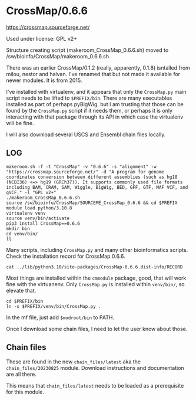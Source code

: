 CrossMap/0.6.6
==============

<https://crossmap.sourceforge.net/>

Used under license:
GPL v2+


Structure creating script (makeroom_CrossMap_0.6.6.sh) moved to /sw/bioinfo/CrossMap/makeroom_0.6.6.sh

There was an earlier CrossMap/0.1.2 (really, apparently, 0.1.8) isntalled from milou, nestor and halvan. I've renamed that but not made it available for newer modules. It is from 2015.

I've installed with virtualenv, and it appears that only the `CrossMap.py`
main script needs to be lifted to `$PREFIX/bin`. There are many executables
installed as part of perhaps pyBigWig, but I am trusting that those can be
found by the `CrossMap.py` script if it needs them, or perhaps it is only
interacting with that package through its API in which case the virtualenv will
be fine.

I will also download several USCS and Ensembl chain files locally.


LOG
---

    makeroom.sh -f -t "CrossMap" -v "0.6.6" -s "alignment" -w "https://crossmap.sourceforge.net/" -d "A program for genome coordinates conversion between different assemblies (such as hg18 (NCBI36) <=> hg19 (GRCh37)). It supports commonly used file formats including BAM, CRAM, SAM, Wiggle, BigWig, BED, GFF, GTF, MAF VCF, and gVCF." -l "GPL v2+"
    ./makeroom_CrossMap_0.6.6.sh 
    source /sw/bioinfo/CrossMap/SOURCEME_CrossMap_0.6.6 && cd $PREFIX
    module load python/3.10.8
    virtualenv venv 
    source venv/bin/activate
    pip3 install CrossMap==0.6.6
    mkdir bin
    cd venv/bin/
    ll

Many scripts, including `CrossMap.py` and many other bioinformatics scripts. Check the installation record for CrossMap 0.6.6.

    cat ../lib/python3.10/site-packages/CrossMap-0.6.6.dist-info/RECORD 

Most things are installed within the `cmmodule` package, good, that will work
fine with the virtuanenv. Only `CrossMap.py` is installed within `venv/bin/`,
so elevate that.

    cd $PREFIX/bin
    ln -s $PREFIX/venv/bin/CrossMap.py .

In the mf file, just add `$modroot/bin` to PATH.

Once I download some chain files, I need to let the user know about those.


Chain files
-----------

These are found in the new `chain_files/latest` aka the `chain_files/20230825`
module. Download instructions and documentation are all there.

This means that `chain_files/latest` needs to be loaded as a prerequisite for
this module.

